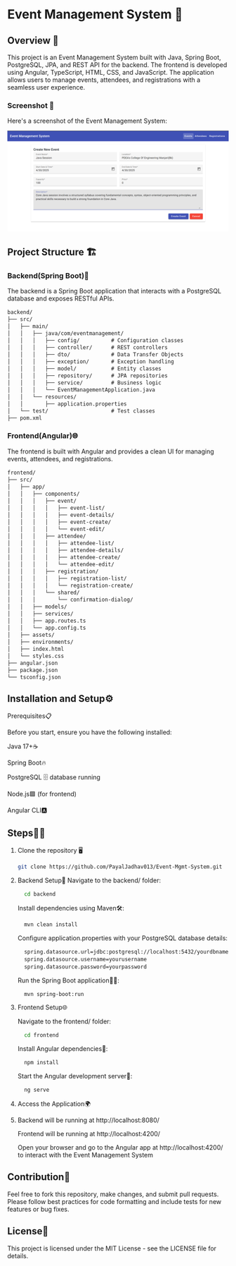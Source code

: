 # Event Management System 🎉

## Overview 🚀

This project is an Event Management System built with Java, Spring Boot, PostgreSQL, JPA, and REST API for the backend. The frontend is developed using Angular, TypeScript, HTML, CSS, and JavaScript. The application allows users to manage events, attendees, and registrations with a seamless user experience.

### Screenshot 📸

Here's a screenshot of the Event Management System:

![Event Management System Screenshot](https://github.com/PayalJadhav013/Event-Mgmt-System/blob/738b018d6bbb91f9e1d0b591a5cdcae4b7892f07/1.png)

## Project Structure 🏗️

### Backend(Spring Boot)🔧
The backend is a Spring Boot application that interacts with a PostgreSQL database and exposes RESTful APIs.

```text
backend/
├── src/
│   ├── main/
│   │   ├── java/com/eventmanagement/
│   │   │   ├── config/          # Configuration classes
│   │   │   ├── controller/      # REST controllers
│   │   │   ├── dto/             # Data Transfer Objects
│   │   │   ├── exception/       # Exception handling
│   │   │   ├── model/           # Entity classes
│   │   │   ├── repository/      # JPA repositories
│   │   │   ├── service/         # Business logic
│   │   │   └── EventManagementApplication.java
│   │   └── resources/
│   │       ├── application.properties
│   └── test/                    # Test classes
├── pom.xml
```

### Frontend(Angular)🌐
The frontend is built with Angular and provides a clean UI for managing events, attendees, and registrations.

```text
frontend/
├── src/
│   ├── app/
│   │   ├── components/
│   │   │   ├── event/
│   │   │   │   ├── event-list/
│   │   │   │   ├── event-details/
│   │   │   │   ├── event-create/
│   │   │   │   └── event-edit/
│   │   │   ├── attendee/
│   │   │   │   ├── attendee-list/
│   │   │   │   ├── attendee-details/
│   │   │   │   ├── attendee-create/
│   │   │   │   └── attendee-edit/
│   │   │   ├── registration/
│   │   │   │   ├── registration-list/
│   │   │   │   └── registration-create/
│   │   │   └── shared/
│   │   │       └── confirmation-dialog/
│   │   ├── models/
│   │   ├── services/
│   │   ├── app.routes.ts
│   │   └── app.config.ts
│   ├── assets/
│   ├── environments/
│   ├── index.html
│   └── styles.css
├── angular.json
├── package.json
└── tsconfig.json
```
## Installation and Setup⚙️

Prerequisites📋

Before you start, ensure you have the following installed:

 Java 17+☕

 Spring Boot🔥

 PostgreSQL 🗄️ database running

 Node.js🟩 (for frontend)

 Angular CLI🅰️

## Steps🏃‍♂️

   1. Clone the repository 🖥️
      ````bash
      git clone https://github.com/PayalJadhav013/Event-Mgmt-System.git
      ````
   3. Backend Setup🔧
       Navigate to the backend/ folder:
      ````bash
        cd backend
      ````
       Install dependencies using Maven🛠️:
      ````bash
        mvn clean install
      ````
       Configure application.properties with your PostgreSQL database details:
      ````bash
        spring.datasource.url=jdbc:postgresql://localhost:5432/yourdbname
        spring.datasource.username=yourusername
        spring.datasource.password=yourpassword
      ````
       Run the Spring Boot application🏃‍♂️:
      ````bash
        mvn spring-boot:run
      ````
      
   4. Frontend Setup🌐
      
       Navigate to the frontend/ folder:
      ````bash
        cd frontend
      ````
       Install Angular dependencies🧩:
      ````bash
        npm install
      ````
       Start the Angular development server🚀:
      ````bash
        ng serve
      ````
      
   6. Access the Application🌍
   7. 
       Backend will be running at http://localhost:8080/
      
       Frontend will be running at http://localhost:4200/
      
       Open your browser and go to the Angular app at http://localhost:4200/ to interact with the Event Management System

## Contribution🤝

   Feel free to fork this repository, make changes, and submit pull requests. Please follow best practices for code formatting and include tests for new features or bug fixes.

## License📝

   This project is licensed under the MIT License - see the LICENSE file for details.
